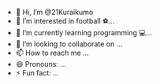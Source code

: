 - 👋 Hi, I’m @21Kuraikumo
- 👀 I’m interested in football ⚽️...
- 🌱 I’m currently learning programming 💻...
- 💞️ I’m looking to collaborate on ...
- 📫 How to reach me ...
- 😄 Pronouns: ...
- ⚡ Fun fact: ...

<!---
21Kuraikumo/21Kuraikumo is a ✨ special ✨ repository because its `README.md` (this file) appears on your GitHub profile.
You can click the Preview link to take a look at your changes.
--->
